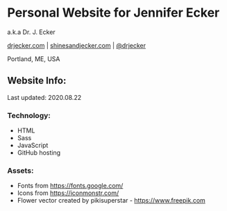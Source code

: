 # Personal Website for Jennifer Ecker
a.k.a Dr. J. Ecker

[drjecker.com](https://drjecker.com) | [shinesandjecker.com](https://shinesandjecker.com) | [@drjecker](https://twitter.com/drjecker)

Portland, ME, USA

## Website Info:

Last updated: 2020.08.22

### Technology:

- HTML
- Sass
- JavaScript
- GitHub hosting

### Assets:

- Fonts from https://fonts.google.com/
- Icons from https://iconmonstr.com/
- Flower vector created by pikisuperstar - https://www.freepik.com

